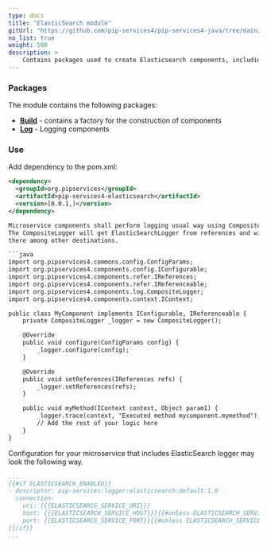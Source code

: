 ```yaml
---
type: docs
title: "ElasticSearch module"
gitUrl: "https://github.com/pip-services4/pip-services4-java/tree/main/pip-services4-elasticsearch-java"
no_list: true
weight: 500
description: > 
    Contains packages used to create Elasticsearch components, including logging components with data storage on the Elasticsearch server.
---
```



### Packages

The module contains the following packages:

- [**Build**](build) - contains a factory for the construction of components
- [**Log**](log) - Logging components


### Use
Add dependency to the pom.xml:
```xml
<dependency>
  <groupId>org.pipservices</groupId>
  <artifactId>pip-services4-elasticsearch</artifactId>
  <version>[0.0.1,)</version>
</dependency>

Microservice components shall perform logging usual way using CompositeLogger component.
The CompositeLogger will get ElasticSearchLogger from references and will redirect log messages
there among other destinations.

```java
import org.pipservices4.commons.config.ConfigParams;
import org.pipservices4.components.config.IConfigurable;
import org.pipservices4.components.refer.IReferences;
import org.pipservices4.components.refer.IReferenceable;
import org.pipservices4.components.log.CompositeLogger;
import org.pipservices4.components.context.IContext;

public class MyComponent implements IConfigurable, IReferenceable {
    private CompositeLogger _logger = new CompositeLogger();

    @Override
    public void configure(ConfigParams config) {
        _logger.configure(config);
    }

    @Override
    public void setReferences(IReferences refs) {
        _logger.setReferences(refs);
    }

    public void myMethod(IContext context, Object param1) {
        _logger.trace(context, "Executed method mycomponent.mymethod");
        // Add the rest of your logic here
    }
}

```

Configuration for your microservice that includes ElasticSearch logger may look the following way.

```yaml
...
{{#if ELASTICSEARCH_ENABLED}}
- descriptor: pip-services:logger:elasticsearch:default:1.0
  connection:
    uri: {{{ELASTICSEARCG_SERVICE_URI}}}
    host: {{{ELASTICSEARCH_SERVICE_HOST}}}{{#unless ELASTICSEARCH_SERVICE_HOST}}localhost{{/unless}}
    port: {{ELASTICSEARCG_SERVICE_PORT}}{{#unless ELASTICSEARCH_SERVICE_PORT}}9200{{/unless}}\ 
{{/if}}
...
```

